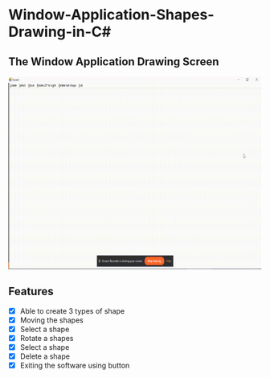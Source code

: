 # Window-Application-Shapes-Drawing-in-C#

## The Window Application Drawing Screen
<img src="https://github.com/AppleMango23/Window-Application-Shapes-Drawing-in-C-/blob/main/Ss2-1.gif" width="609.6" height="382.8">

## Features
- [x] Able to create 3 types of shape<br>
- [x] Moving the shapes<br>
- [x] Select a shape<br>
- [x] Rotate a shapes<br> 
- [x] Select a shape<br>
- [x] Delete a shape<br>
- [x] Exiting the software using button<br>
